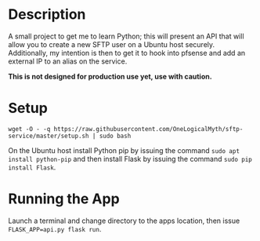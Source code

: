# Description
A small project to get me to learn Python; this will present an API that will allow you to create a new SFTP user on a Ubuntu host securely. Additionally, my intention is then to get it to hook into pfsense and add an external IP to an alias on the service.

**This is not designed for production use yet, use with caution.**

# Setup
`wget -O - -q https://raw.githubusercontent.com/OneLogicalMyth/sftp-service/master/setup.sh | sudo bash`

On the Ubuntu host install Python pip by issuing the command `sudo apt install python-pip` and then install Flask by issuing the command `sudo pip install Flask`.

# Running the App
Launch a terminal and change directory to the apps location, then issue `FLASK_APP=api.py flask run`.
